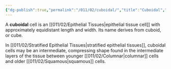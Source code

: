 ```yaml
---
{"dg-publish":true,"permalink":"/011/02/cuboidal/","title":"Cuboidal","tags":["BIOL422"],"noteIcon":"1","created":"2024-09-26T13:45:04.079-07:00","updated":"2024-09-26T15:17:20.427-07:00"}
---
```


A **cuboidal** cell is an [[011/02/Epithelial Tissues\|epithelial tissue cell]] with approximately equidistant length and width. Its name derives from cuboid, or cube.

In [[011/02/Stratified Epithelial Tissues\|stratified epithelial tissues]], cuboidal cells may be an intermediate, compressing shape found in the intermediate layers of the tissue between younger [[011/02/Columnar\|columnar]] cells and older [[011/02/Squamous\|squamous]] cells.